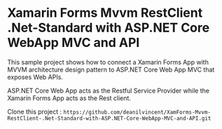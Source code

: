 # Xamarin Forms Mvvm RestClient .Net-Standard with ASP.NET Core WebApp MVC and API

This sample project shows how to connect a Xamarin Forms App with MVVM architecture design pattern to ASP.NET Core Web App MVC that exposes Web APIs.

ASP.NET Core Web App acts as the Restful Service Provider while the Xamarin Forms App acts as the Rest client.

Clone this project : `https://github.com/deanilvincent/XamForms-Mvvm-RestClient-.Net-Standard-with-ASP.NET-Core-WebApp-MVC-and-API.git`
